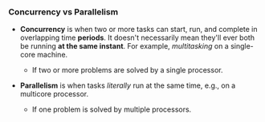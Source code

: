 ###  Concurrency vs Parallelism
- **Concurrency**  is when two or more tasks can start, run, and complete in overlapping time  **periods**. It doesn't necessarily mean they'll ever both be running  **at the same instant**. For example,  _multitasking_  on a single-core machine.
	- If two or more problems are solved by a single processor.

- **Parallelism**  is when tasks  _literally_  run at the same time, e.g., on a multicore processor.
	- If one problem is solved by multiple processors.
<!--stackedit_data:
eyJoaXN0b3J5IjpbLTE3MzgyNzUzMTJdfQ==
-->